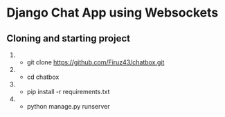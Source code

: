 # Django Chat App using Websockets
</div>

## Cloning and starting project
1. - git clone https://github.com/Firuz43/chatbox.git
2. - cd chatbox
3. - pip install -r requirements.txt
4. - python manage.py runserver

